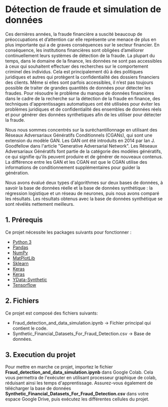 
# Détection de fraude et simulation de données

Ces dernières années, la fraude financière a suscité beaucoup de préoccupations et d’attention car elle représente une menace de plus en plus importante qui a de graves conséquences sur le secteur financier. En conséquence, les institutions financières sont obligées d’améliorer continuellement leurs systèmes de détection de la fraude.
La plupart du temps, dans le domaine de la finance, les données ne sont pas accessibles à ceux qui souhaitent effectuer des recherches sur le comportement criminel des individus. Cela est principalement dû à des politiques juridiques et autres qui protègent la confidentialité des dossiers financiers des clients. Même si elles sont parfois accessibles, il n’est pas toujours possible de traiter de grandes quantités de données pour détecter les fraudes.
Pour résoudre le problème du manque de données financières dans le cadre de la recherche sur la détection de la fraude en finance, des techniques d'apprentissages automatiques ont été utilisées pour éviter les problèmes juridiques et de confidentialité des ensembles de données réels et pour générer des données synthetiques afin de les utiliser pour détecter la fraude.

Nous nous sommes concentrés sur la suréchantillonnage en utilisant des Réseaux Adversariaux Génératifs Conditionnels (CGANs), qui sont une extension du modèle GAN. Les GAN ont été introduits en 2014 par Ian J. Goodfellow dans l'article "Generative Adversarial Network". Les Réseaux Adversariaux Génératifs font partie de la catégorie des modèles génératifs, ce qui signifie qu'ils peuvent produire et de générer de nouveaux contenus. La différence entre les GAN et les CGAN est que le CGAN utilise des informations de conditionnement supplémentaires pour guider la génération.

Nous avons évalué deux types d'algorithmes sur deux bases de données, à savoir la base de données réelle et la base de données synthétique : la régression logistique et un réseau de neurones, puis nous avons comparé les résultats. Les résultats obtenus avec la base de données synthétique se sont révélés nettement meilleurs.

## 1. Prérequis
Ce projet nécessite les packages suivants pour fonctionner :
* [Python 3](https://www.python.org/)
* [Pandas](https://pandas.pydata.org/)
* [NumPy](https://numpy.org/)
* [MatPlotLib](https://matplotlib.org/)
* [Sklearn](https://scikit-learn.org/stable/)
* [Keras](https://keras.io/)
* [Keras](https://keras.io/)
* [YData-Synthetic](https://docs.greatexpectations.io/docs/0.15.50/deployment_patterns/how_to_use_great_expectations_with_ydata_synthetic/#:~:text=YData%2DSynthetic%20is%20an%20open,that%20resemble%20the%20original%20data.)
* [Tensorflow](https://www.tensorflow.org/install?hl=fr)

## 2. Fichiers
Ce projet est composé des fichiers suivants:
* Fraud_detection_and_data_simulation.ipynb -> Fichier principal qui contient le code.
* Synthetic_Financial_Datasets_For_Fraud_Detection.csv -> Base de données.

## 3. Execution du projet
Pour mettre en marche ce projet, importez le fichier **Fraud_detection_and_data_simulation.ipynb** dans Google Colab. Cela vous permettra de l'exécuter en utilisant processeur graphique de colab, réduisant ainsi les temps d'apprentissage. Assurez-vous également de télécharger la base de données **Synthetic_Financial_Datasets_For_Fraud_Detection.csv** dans votre espace Google Drive, puis exécutez les différentes cellules du projet.

